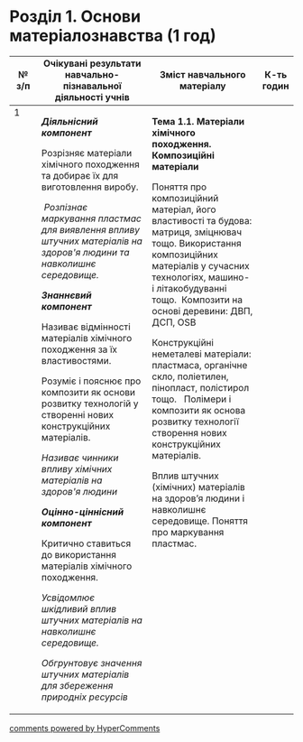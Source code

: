 <div id="hypercomments_widget" class="js-hypercomments-widget invisible"></div>

# Розділ 1.  Основи матеріалознавства (1 год)

<table>
<tr>
<td width="10%" align="center"><b>№ з/п</b></td>
<td width="40%" align="center"><b>Очікувані результати навчально-пізнавальної діяльності учнів</b></td>
<td width="40%" align="center"><b>Зміст навчального матеріалу</b></td>
<td width="10%" align="center"><b>К-ть годин</b></td>
</tr>
<tbody>
<tr>
<td  width="10%" style="vertical-align:top !important;">1</td>
<td  width="40%" style="vertical-align:top !important;">
<p><strong><em>Діяльнісний компонент</em></strong></p>
<p>Розрізняє матеріали хімічного походження та добирає їх для виготовлення виробу.</p>
<p>&nbsp;<em>Розпізнає маркування пластмас для виявлення впливу штучних матеріалів на здоров'я людини та навколишнє середовище. </em></p>
<p><strong><em>Знаннєвий компонент</em></strong></p>
<p>Називає відмінності матеріалів хімічного походження за їх властивостями.</p>
<p>Розуміє і пояснює про композити як основи розвитку технологій у створенні нових конструкційних матеріалів.</p>
<p><em>Називає чинники впливу хімічних матеріалів на здоров'я людини</em></p>
<p><strong><em>Оцінно-ціннісний компонент</em></strong></p>
<p>Критично ставиться до використання матеріалів хімічного походження.</p>
<p><em>Усвідомлює шкідливий вплив штучних матеріалів на навколишнє середовище.</em></p>
<p><em>Обгрунтовує значення штучних матеріалів для збереження природніх ресурсів</em></p>
</td>
<td width="40%" style="vertical-align:top !important;">
<p><strong>Тема 1.1. Матеріали хімічного походження. Композиційні матеріали</strong></p>
<p>Поняття про композиційний матеріал, його властивості та будова: матриця, зміцнювач тощо. Використання композиційних матеріалів у сучасних технологіях, машино- і літакобудуванні тощо.&nbsp; Композити на основі деревини: ДВП, ДСП, OSB</p>
<p>Конструкційні неметалеві матеріали: пластмаса, органічне скло, поліетилен, пінопласт, полістирол тощо.&nbsp;&nbsp; Полімери і композити як основа розвитку технології створення нових конструкційних матеріалів.</p>
<p>Вплив штучних (хімічних) матеріалів на здоров&rsquo;я людини і навколишнє середовище. Поняття про маркування пластмас.</p>
</td>
<td width="10%" style="vertical-align:top !important;"></td>
</tr>
</tr>
</table>

<div class="js-hypercomments-container">
<a href="http://hypercomments.com" class="hc-link" title="comments widget">comments powered by HyperComments</a>
</div>